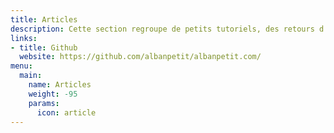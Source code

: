 ```yaml
---
title: Articles
description: Cette section regroupe de petits tutoriels, des retours d'expérience, et des informations que je collecte et produis au fur et à mesure du développement de mes projets. L'ensemble de ce contenu est éditable directement dans mon dépôt GitHub si vous estimez nécessaire d'apporter des corrections ou d'ajouter des éléments.
links:
- title: Github
  website: https://github.com/albanpetit/albanpetit.com/
menu:
  main:
    name: Articles
    weight: -95
    params:
      icon: article
---
```

